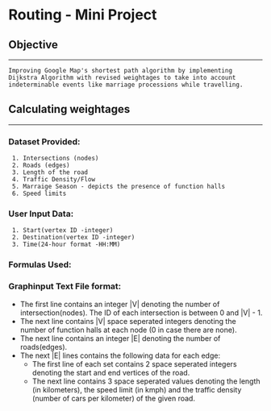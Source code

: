 # Routing - Mini Project

## Objective
---
    Improving Google Map's shortest path algorithm by implementing Dijkstra Algorithm with revised weightages to take into account indeterminable events like marriage processions while travelling.


## Calculating weightages
---
### Dataset Provided:

     1. Intersections (nodes)
     2. Roads (edges)
     3. Length of the road
     4. Traffic Density/Flow
     5. Marraige Season - depicts the presence of function halls 
     6. Speed limits

### User Input Data:
     1. Start(vertex ID -integer)
     2. Destination(vertex ID -integer)
     3. Time(24-hour format -HH:MM)
     
### Formulas Used:

### Graphinput Text File format:

- The first line contains an integer |V| denoting the number of intersection(nodes). The ID of each intersection is between 0 and |V| - 1.
- The next line contains |V| space seperated integers denoting the number of function halls at each node (0 in case there are none).
- The next line contains an integer |E| denoting the number of roads(edges). 
- The next |E| lines contains the following data for each edge:
   - The first line of each set contains 2 space seperated integers denoting the start and end vertices of the road.
   - The next line contains 3 space seperated values denoting the length (in kilometers), the speed limit (in kmph) and the traffic density (number of cars per        kilometer) of the given road.

